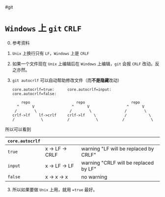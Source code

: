 #git

# `Windows` 上 `git` `CRLF`

0. 参考资料
1. `Unix` 上换行只有 `LF`，`Windows` 上是 `CRLF`
	
1. 如果一个文件现在 `Unix` 上编辑后在 `Windows` 上编辑，`git` 会报 `CRLF` 改动。反之亦然。
	
2. `git autocrlf` 可以自动帮助修改文件（而**不是隐藏**改动）
	```
   core.autocrlf=true:      core.autocrlf=input:     core.autocrlf=false:
                                             
        repo                     repo                     repo
      ^      V                 ^      V                 ^      V
     /        \               /        \               /        \
   crlf->lf    lf->crlf     crlf->lf    \             /          \      
   /            \           /            \           /            \
	```

所以可以看到

|  `core.autocrlf`  |      |      |
| ---- | ---- | ---- |
|`true`|    x -> LF -> CRLF |  warning "LF will be replaced by CRLF" |
|`input`|   x -> LF -> LF    | warning "CRLF will be replaced by LF" |
|`false`|   x -> x -> x       |no warning |



3. 所以如果要做 `Unix` 上用，就用 `=true` 最好。
